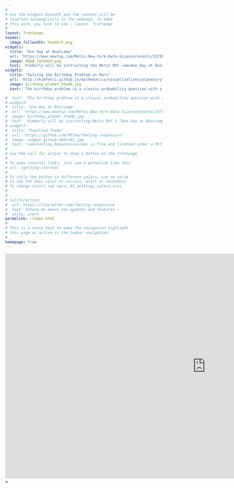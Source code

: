 ```yaml
---
#
# Use the widgets beneath and the content will be
# inserted automagically in the webpage. To make
# this work, you have to use › layout: frontpage
#
layout: frontpage
header:
  image_fullwidth: header5.png
widget1:
  title: "One Day at Bootcamp"
  url: 'https://www.meetup.com/Metis-New-York-Data-Science/events/257900190/'
  image: ODAB_Jan2019.png
  text: 'Kimberly will be instructing the Metis NYC <em>One Day at Bootcamp</em> on January 26th to give participants a chance to see what the experience is really like!  Attendees will receive free, interactive training in Python, focusing on Pandas and SciKit Learn.'
widget2:
  title: "Solving the Birthday Problem on Mars"
  url: 'http://kimfetti.github.io/mathematics/visualizations/planetary-birthday-problem/'
  image: birthday_planet_thumb.jpg
  text: 'The birthday problem is a classic probability question with a surprising result. In this post, we will solve this puzzler and extend the result by considering the answer for every planet in our solar system.'

#  text: 'The birthday problem is a classic probability question with a surprising result. In this post, we will solve this puzzler and extend the result by considering the answer for every planet in our solar system.'
# widget2:
#  title: 'One Day at Bootcamp'
#  url: 'https://www.meetup.com/Metis-New-York-Data-Science/events/257900190/'
#  image: birthday_planet_thumb.jpg
#  text: 'Kimberly will be instructing Metis NYC's “One Day at Bootcamp” on January 26th to give participants a chance to see what the experience is really like!  Attendees will receive free, interactive training in Python, focusing on Pandas and SciKit Learn.'
# widget3:
#  title: "Download Theme"
#  url: 'https://github.com/Phlow/feeling-responsive'
#  image: widget-github-303x182.jpg
#  text: '<em>Feeling Responsive</em> is free and licensed under a MIT License. Make it your own and start building. Grab the <a href="https://github.com/Phlow/feeling-responsive/tree/bare-bones-version">Bare-Bones-Version</a> for a fresh start or learn how to use it with the <a href="https://github.com/Phlow/feeling-responsive/tree/gh-pages">education-version</a> with sample posts and images. Then tell me via Twitter <a href="http://twitter.com/phlow">@phlow</a>.'
#
# Use the call for action to show a button on the frontpage
#
# To make internal links, just use a permalink like this
# url: /getting-started/
#
# To style the button in different colors, use no value
# to use the main color or success, alert or secondary.
# To change colors see sass/_01_settings_colors.scss
#
#
# callforaction:
#  url: https://tinyletter.com/feeling-responsive
#  text: Inform me about new updates and features ›
#  style: alert
permalink: /index.html
#
# This is a nasty hack to make the navigation highlight
# this page as active in the topbar navigation
#
homepage: true
---
```



<div id="videoModal" class="reveal-modal large" data-reveal="">
   <div class="flex-video widescreen vimeo" style="display: block;">
     <iframe width="1280" height="720" src="https://www.youtube.com/embed/3b5zCFSmVvU" frameborder="0" allowfullscreen></iframe>
   </div>
  <a class="close-reveal-modal">&#215;</a>
</div>
